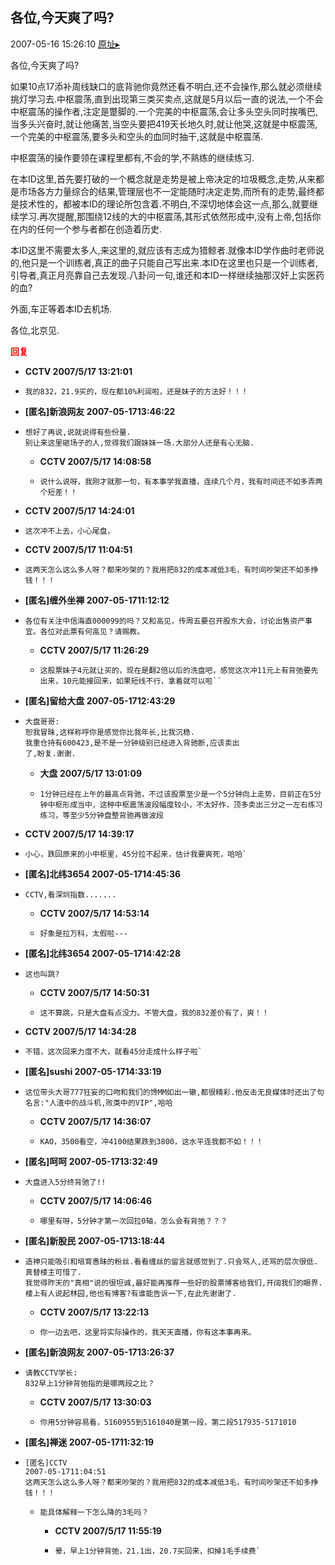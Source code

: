 ## 各位,今天爽了吗?
2007-05-16 15:26:10
[原址▸](http://www.fxgan.com/chan_time/2007_01_06/488.htm)



 各位,今天爽了吗?


 


 如果10点17添补周线缺口的底背驰你竟然还看不明白,还不会操作,那么就必须继续挑灯学习去.中枢震荡,直到出现第三类买卖点,这就是5月以后一直的说法,一个不会中枢震荡的操作者,注定是蹩脚的.一个完美的中枢震荡,会让多头空头同时挨嘴巴,当多头兴奋时,就让他痛苦,当空头要把419天长地久时,就让他哭,这就是中枢震荡,一个完美的中枢震荡,要多头和空头的血同时抽干,这就是中枢震荡.


 


 中枢震荡的操作要领在课程里都有,不会的学,不熟练的继续练习.


 


 在本ID这里,首先要打破的一个概念就是走势是被上帝决定的垃圾概念,走势,从来都是市场各方力量综合的结果,管理层也不一定能随时决定走势,而所有的走势,最终都是技术性的，都被本ID的理论所包含着.不明白,不深切地体会这一点,那么,就要继续学习.再次提醒,那围绕12线的大的中枢震荡,其形式依然形成中,没有上帝,包括你在内的任何一个参与者都在创造着历史.


 


 本ID这里不需要太多人,来这里的,就应该有志成为猎鲸者.就像本ID学作曲时老师说的,他只是一个训练者,真正的曲子只能自己写出来.本ID在这里也只是一个训练者,引导者,真正月亮靠自己去发现.八卦问一句,谁还和本ID一样继续抽那汉奸上实医药的血?


 


 外面,车正等着本ID去机场.


 


 各位,北京见.


 





<font color='red'>**回复**</font>


- **CCTV 2007/5/17 13:21:01**
- ```
  我的832，21.9买的，现在都10%利润啦，还是妹子的方法好！！！
  ```
- **[匿名]新浪网友 2007-05-1713:46:22**
- ```
  想好了再说,说就说得有些份量.
  别让来这里砸场子的人,觉得我们跟妹妹一场.大部分人还是有心无脑.
  ```
   - **CCTV 2007/5/17 14:08:58**
   - ```
     说什么说呀，我刚才就那一句，有本事学我直播，连续几个月，我有时间还不如多弄两个短差！！
     ```
- **CCTV 2007/5/17 14:24:01**
- ```
  这次冲不上去，小心尾盘，
  ```
- **CCTV 2007/5/17 11:04:51**
- ```
  这两天怎么这么多人呀？都来吵架的？我用把832的成本减低3毛，有时间吵架还不如多挣钱！！！
  ```
- **[匿名]缠外坐禅 2007-05-1711:12:12**
- ```
  各位有关注中信海直000099的吗？又和高见，传周五要召开股东大会，讨论出售资产事宜。各位对此票有何高见？请赐教。
  ```
   - **CCTV 2007/5/17 11:26:29**
   - ```
     这股票妹子4元就让买的，现在是翻2倍以后的洗盘吧，感觉这次冲11元上有背弛要先出来，10元能接回来，如果短线不行，拿着就可以啦``
     ```
- **[匿名]留给大盘 2007-05-1712:43:29**
- ```
  大盘哥哥:
  恕我冒昧,这样称呼你是感觉你比我年长,比我沉稳.
  我重仓持有600423,是不是一分钟级别已经进入背驰断,应该卖出
  了,盼复.谢谢.
  ```
   - **大盘 2007/5/17 13:01:09**
   - ```
     1分钟已经在上午的最高点背驰，不过该股票至少是一个5分钟向上走势，目前正在5分钟中枢形成当中，这种中枢震荡波段幅度较小，不太好作，顶多卖出三分之一左右练习练习，等至少5分钟盘整背驰再做波段
     ```
- **CCTV 2007/5/17 14:39:17**
- ```
  小心，跌回原来的小中枢里，45分拉不起来，估计我要爽死，哈哈`
  ```
- **[匿名]北纬3654 2007-05-1714:45:36**
- ```
  CCTV,看深圳指数.......
  ```
   - **CCTV 2007/5/17 14:53:14**
   - ```
     好象是拉万科，太假啦---
     ```
- **[匿名]北纬3654 2007-05-1714:42:28**
- ```
  这也叫跳?
  ```
   - **CCTV 2007/5/17 14:50:31**
   - ```
     这不算跳，只是大盘有点没力。不管大盘，我的832差价有了，爽！！
     ```
- **CCTV 2007/5/17 14:34:28**
- ```
  不错，这次回来力度不大，就看45分走成什么样子啦`
  ```
- **[匿名]sushi 2007-05-1714:33:19**
- ```
  这位带头大哥777狂妄的口吻和我们的馋MM如出一辙,都很精彩.他反击无良媒体时还出了句名言:"人渣中的战斗机,败类中的VIP",哈哈
  ```
   - **CCTV 2007/5/17 14:36:07**
   - ```
     KAO，3500看空，冲4100结果跌到3800，这水平连我都不如！！！
     ```
- **[匿名]呵呵 2007-05-1713:32:49**
- ```
  大盘进入5分终背驰了!!
  ```
   - **CCTV 2007/5/17 14:06:46**
   - ```
     哪里有呀，5分钟才第一次回拉0轴，怎么会有背弛？？？
     ```
- **[匿名]新股民 2007-05-1713:18:44**
- ```
  造神只能吸引和培育愚昧的粉丝.看看缠丝的留言就感觉到了.只会骂人,还骂的层次很低.真替楼主可惜了.
  我觉得昨天的"真相"说的很坦诚,最好能再推荐一些好的股票博客给我们,开阔我们的眼界.楼上有人说起林园,他也有博客?有谁能告诉一下,在此先谢谢了.
  ```
   - **CCTV 2007/5/17 13:22:13**
   - ```
     你一边去吧，这里将实际操作的，我天天直播，你有这本事再来。
     ```
- **[匿名]新浪网友 2007-05-1713:26:37**
- ```
  请教CCTV学长:
  832早上1分钟背弛指的是哪两段之比？
  ```
   - **CCTV 2007/5/17 13:30:03**
   - ```
     你用5分钟容易看，5160955到5161040是第一段，第二段517935-5171010
     ```
- **[匿名]禅迷 2007-05-1711:32:19**
- ```
  [匿名]CCTV
  2007-05-1711:04:51
  这两天怎么这么多人呀？都来吵架的？我用把832的成本减低3毛，有时间吵架还不如多挣钱！！！
  ```
   - ```
     能具体解释一下怎么降的3毛吗？
     ```
      - **CCTV 2007/5/17 11:55:19**
      - ```
        晕，早上1分钟背弛，21.1出，20.7买回来，扣掉1毛手续费`
        ```
